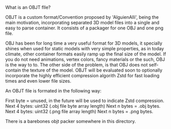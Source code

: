 What is an OBJT fIle?

OBJT is a custom format/Convention proposed by 'AlguienAlli', being the main motivation, incorporating separated 3D model files into a single and easy to parse container. It consists of a packager for one OBJ and one png file.

OBJ has been for long time a very useful format for 3D models, it specially shines when used for static models with very simple properties, as in today climate, other container formats easily ramp up the final size of the model. If you do not need animations, vertex colors, fancy materials or the such, OBJ is the way to to. The other side of the problem, is that OBJ does not self-contain the texture of the model. OBJT will be evaluated soon to optionally incorporate the highly efficient compression algorith Zstd for fast loading times and even lower file sizes.

An OBJT file is formated in the following way:

First byte = unused, in the future will be used to indicate Zstd compression.
Next 4 bytes: uint32 (.obj file byte array length)
Next n bytes = .obj bytes.
Next 4 bytes: uint32 (.png file array length)
Next n bytes = .png bytes.

There is a barebones objt packer somewhere in this directory.
